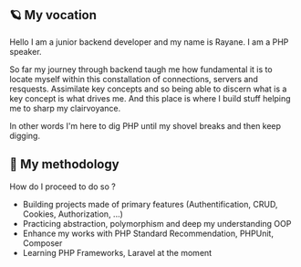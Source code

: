 ## 🪐 My vocation
Hello I am a junior backend developer and my name is Rayane. I am a PHP speaker.

So far my journey through backend taugh me how fundamental it is to locate myself within this constallation of connections, servers and resquests. Assimilate key concepts and so being able to discern what is a key concept is what drives me. And this place is where I build stuff helping me to sharp my clairvoyance. 

In other words I'm here to dig PHP until my shovel breaks and then keep digging.

## 🔭 My methodology

How do I proceed to do so ?

* Building projects made of primary features (Authentification, CRUD, Cookies, Authorization, ...)
* Practicing abstraction, polymorphism and deep my understanding OOP
* Enhance my works with PHP Standard Recommendation, PHPUnit, Composer
* Learning PHP Frameworks, Laravel at the moment
